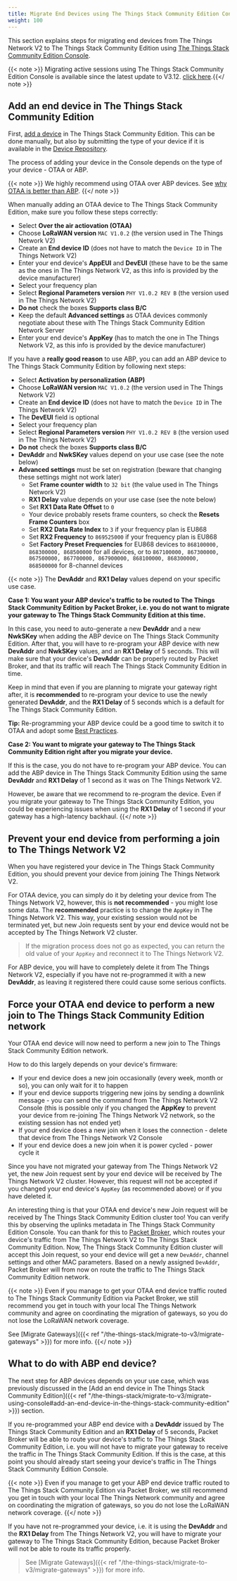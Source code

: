 ```yaml
---
title: Migrate End Devices using The Things Stack Community Edition Console
weight: 100
---
```


This section explains steps for migrating end devices from The Things Network V2 to The Things Stack Community Edition using <a href="https://www.thethingsindustries.com/docs/getting-started/console/" target="_blank">The Things Stack Community Edition Console</a>.

{{< note >}} Migrating active sessions using The Things Stack Community Edition Console is available since the latest update to V3.12. <a href="https://www.thethingsindustries.com/docs/getting-started/migrating/migrating-from-v2/" target="_blank">click here</a>.{{</ note >}}

## Add an end device in The Things Stack Community Edition

First, <a href="https://www.thethingsindustries.com/docs/devices/adding-devices/" target="_blank">add a device</a> in The Things Stack Community Edition. This can be done manually, but also by submitting the type of your device if it is available in the <a href="https://thethingsindustries.com/docs/integrations/payload-formatters/device-repo/" target="_blank">Device Repository</a>.

The process of adding your device in the Console depends on the type of your device - OTAA or ABP.

{{< note >}} We highly recommend using OTAA over ABP devices. See <a href="https://www.thethingsindustries.com/docs/devices/abp-vs-otaa/" target="_blank">why OTAA is better than ABP</a>. {{</ note >}}

When manually adding an OTAA device to The Things Stack Community Edition, make sure you follow these steps correctly:

- Select **Over the air actiovation (OTAA)**
- Choose **LoRaWAN version** `MAC V1.0.2` (the version used in The Things Network V2)
- Create an **End device ID** (does not have to match the `Device ID` in The Things Network V2)
- Enter your end device's **AppEUI** and **DevEUI** (these have to be the same as the ones in The Things Network V2, as this info is provided by the device manufacturer)
- Select your frequency plan
- Select **Regional Parameters version** `PHY V1.0.2 REV B` (the version used in The Things Network V2)
- **Do not** check the boxes **Supports class B/C**
- Keep the default **Advanced settings** as OTAA devices commonly negotiate about these with The Things Stack Community Edition Network Server
- Enter your end device's **AppKey** (has to match the one in The Things Network V2, as this info is provided by the device manufacturer)

If you have a **really good reason** to use ABP, you can add an ABP device to The Things Stack Community Edition by following next steps:

- Select **Activation by personalization (ABP)**
- Choose **LoRaWAN version** `MAC V1.0.2` (the version used in The Things Network V2)
- Create an **End device ID** (does not have to match the `Device ID` in The Things Network V2)
- The **DevEUI** field is optional
- Select your frequency plan
- Select **Regional Parameters version** `PHY V1.0.2 REV B` (the version used in The Things Network V2)
- **Do not** check the boxes **Supports class B/C**
- **DevAddr** and **NwkSKey** values depend on your use case (see the note below)
- **Advanced settings** must be set on registration (beware that changing these settings might not work later)
    - Set **Frame counter width** to `32 bit` (the value used in The Things Network V2)
    - **RX1 Delay** value depends on your use case (see the note below)
    - Set **RX1 Data Rate Offset** to `0`
    - Your device probably resets frame counters, so check the **Resets Frame Counters** box
    - Set **RX2 Data Rate Index** to `3` if your frequency plan is EU868 
    - Set **RX2 Frequency** to `869525000` if your frequency plan is EU868
    - Set **Factory Preset Frequencies** for EU868 devices to `868100000, 868300000, 868500000` for all devices, or to `867100000, 867300000, 867500000, 867700000, 867900000, 868100000, 868300000, 868500000` for 8-channel devices

{{< note >}} The **DevAddr** and **RX1 Delay** values depend on your specific use case. 

**Case 1: You want your ABP device's traffic to be routed to The Things Stack Community Edition by Packet Broker, i.e. you do not want to migrate your gateway to The Things Stack Community Edition at this time.**

In this case, you need to auto-generate a new **DevAddr** and a new **NwkSKey** when adding the ABP device on The Things Stack Community Edition. After that, you will have to re-program your ABP device with new **DevAddr** and **NwkSKey** values, and an **RX1 Delay** of 5 seconds. This will make sure that your device's **DevAddr** can be properly routed by Packet Broker, and that its traffic will reach The Things Stack Community Edition in time.

Keep in mind that even if you are planning to migrate your gateway right after, it is **recommended** to re-program your device to use the newly generated **DevAddr**, and the **RX1 Delay** of 5 seconds which is a default for The Things Stack Community Edition.

**Tip:** Re-programming your ABP device could be a good time to switch it to OTAA and adopt some <a href="https://www.thethingsindustries.com/docs/devices/best-practices/" target="_blank">Best Practices</a>.

**Case 2: You want to migrate your gateway to The Things Stack Community Edition right after you migrate your device.** 

If this is the case, you do not have to re-program your ABP device. You can add the ABP device in The Things Stack Community Edition using the same **DevAddr** and **RX1 Delay** of 1 second as it was on The Things Network V2. 

However, be aware that we recommend to re-program the device. Even if you migrate your gateway to The Things Stack Community Edition, you could be experiencing issues when using the **RX1 Delay** of 1 second if your gateway has a high-latency backhaul. {{</ note >}}

## Prevent your end device from performing a join to The Things Network V2

When you have registered your device in The Things Stack Community Edition, you should prevent your device from joining The Things Network V2. 

For OTAA device, you can simply do it by deleting your device from The Things Network V2, however, this is **not recommended** - you might lose some data. The **recommended** practice is to change the `AppKey` in The Things Network V2. This way, your existing session would not be terminated yet, but new Join requests sent by your end device would not be accepted by The Things Network V2 cluster. 

> If the migration process does not go as expected, you can return the old value of your `AppKey` and reconnect it to The Things Network V2.

For ABP device, you will have to completely delete it from The Things Network V2, especially if you have not re-programmed it with a new **DevAddr**, as leaving it registered there could cause some serious conflicts.

## Force your OTAA end device to perform a new join to The Things Stack Community Edition network

Your OTAA end device will now need to perform a new join to The Things Stack Community Edition network. 

How to do this largely depends on your device's firmware:

- If your end device does a new join occasionally (every week, month or so), you can only wait for it to happen
- If your end device supports triggering new joins by sending a downlink message - you can send the command from The Things Network V2 Console (this is possible only if you changed the **AppKey** to prevent your device from re-joining The Things Network V2 network, so the existing session has not ended yet)
- If your end device does a new join when it loses the connection - delete that device from The Things Network V2 Console
- If your end device does a new join when it is power cycled - power cycle it 

Since you have not migrated your gateway from The Things Network V2 yet, the new Join request sent by your end device will be received by The Things Network V2 cluster. However, this request will not be accepted if you changed your end device's `AppKey` (as recommended above) or if you have deleted it.

An interesting thing is that your OTAA end device's new Join request will be received by The Things Stack Community Edition cluster too! You can verify this by observing the uplinks metadata in The Things Stack Community Edition Console. You can thank for this to <a href="https://www.thethingsindustries.com/docs/reference/peering/#packet-broker" target="_blank">Packet Broker</a>, which routes your device's traffic from The Things Network V2 to The Things Stack Community Edition. Now, The Things Stack Community Edition cluster will accept this Join request, so your end device will get a new `DevAddr`, channel settings and other MAC parameters. Based on a newly assigned `DevAddr`, Packet Broker will from now on route the traffic to The Things Stack Community Edition network.

{{< note >}} Even if you manage to get your OTAA end device traffic routed to The Things Stack Community Edition via Packet Broker, we still recommend you get in touch with your local The Things Network community and agree on coordinating the migration of gateways, so you do not lose the LoRaWAN network coverage. 

See [Migrate Gateways]({{< ref "/the-things-stack/migrate-to-v3/migrate-gateways" >}}) for more info. {{</ note >}}

## What to do with ABP end device?

The next step for ABP devices depends on your use case, which was previously discussed in the [Add an end device in The Things Stack Community Edition]({{< ref "/the-things-stack/migrate-to-v3/migrate-using-console#add-an-end-device-in-the-things-stack-community-edition" >}}) section. 

If you re-programmed your ABP end device with a **DevAddr** issued by The Things Stack Community Edition and an **RX1 Delay** of 5 seconds, Packet Broker will be able to route your device's traffic to The Things Stack Community Edition, i.e. you will not have to migrate your gateway to receive the traffic in The Things Stack Community Edition. If this is the case, at this point you should already start seeing your device's traffic in The Things Stack Community Edition Console. 

{{< note >}} Even if you manage to get your ABP end device traffic routed to The Things Stack Community Edition via Packet Broker, we still recommend you get in touch with your local The Things Network community and agree on coordinating the migration of gateways, so you do not lose the LoRaWAN network coverage. {{</ note >}}

If you have not re-programmed your device, i.e. it is using the **DevAddr** and the **RX1 Delay** from The Things Network V2, you will have to migrate your gateway to The Things Stack Community Edition, because Packet Broker will not be able to route its traffic properly. 

> See [Migrate Gateways]({{< ref "/the-things-stack/migrate-to-v3/migrate-gateways" >}}) for more info.
